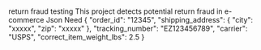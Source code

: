 # 
return fraud testing
This project detects potential return fraud in e-commerce
Json Need
{
  "order_id": "12345",
  "shipping_address": {
    "city": "xxxxx",
    "zip": "xxxxx"
  },
  "tracking_number": "EZ123456789",
  "carrier": "USPS",
  "correct_item_weight_lbs": 2.5
}
